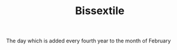 ---
title: Bissextile
letter: B
permalink: "/definitions/bld-bissextile.html"
body: The day which is added every fourth year to the month of February
published_at: '2018-07-07'
source: Black's Law Dictionary 2nd Ed (1910)
layout: post
---